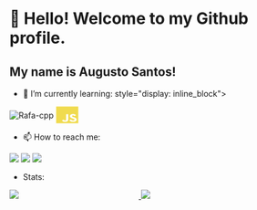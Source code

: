 # 👋 Hello! Welcome to my Github profile.
## My name is Augusto Santos!

- 🌱 I’m currently learning:
style="display: inline_block"><br>
<img align="center" alt="Rafa-cpp" height="50" width="50" src="https://cdn.jsdelivr.net/gh/devicons/devicon/icons/c/c-original.svg" />
<img align="center" alt="Rafa-Js" height="30" width="40" src="https://raw.githubusercontent.com/devicons/devicon/master/icons/javascript/javascript-plain.svg">

- 📫 How to reach me: 
<div>
<a href="https://instagram.com/sntsaugusto" target="_blank"><img src="https://img.shields.io/badge/-Instagram-%23E4405F?style=for-the-badge&logo=instagram&logoColor=white" target="_blank"></a>
<a href = "mailto:augusto.santos131012@gmail.com"><img src="https://img.shields.io/badge/Gmail-D14836?style=for-the-badge&logo=gmail&logoColor=white" target="_blank"></a>
<a href="https://www.linkedin.com/in/augusto-santos-324017257" target="_blank"><img src="https://img.shields.io/badge/-LinkedIn-%230077B5?style=for-the-badge&logo=linkedin&logoColor=white" target="_blank"></a>   
</div>

- Stats:
<div>
<a href="https://github.com/AugustoCSantos">
<img width="45%" src="https://github-readme-stats.vercel.app/api/top-langs/?username=AugustoCSantos&layout=compact&langs_count=7&theme=midnight-purple" style="display:inline-block"/>
<img width="45%" src="https://github-readme-stats.vercel.app/api?username=AugustoCSantos&show_icons=true&theme=midnight-purple&include_all_commits=true&count_private=true" style="display:inline-block"/>
</div>
